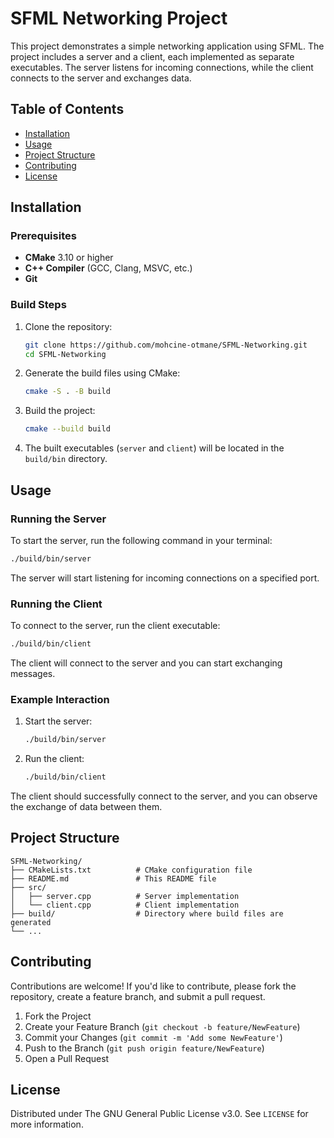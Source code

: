 # SFML Networking Project

This project demonstrates a simple networking application using SFML. The project includes a server and a client, each implemented as separate executables. The server listens for incoming connections, while the client connects to the server and exchanges data.

## Table of Contents

- [Installation](#installation)
- [Usage](#usage)
- [Project Structure](#project-structure)
- [Contributing](#contributing)
- [License](#license)

## Installation

### Prerequisites

- **CMake** 3.10 or higher
- **C++ Compiler** (GCC, Clang, MSVC, etc.)
- **Git**

### Build Steps

1. Clone the repository:
    ```bash
    git clone https://github.com/mohcine-otmane/SFML-Networking.git
    cd SFML-Networking
    ```

2. Generate the build files using CMake:
    ```bash
    cmake -S . -B build
    ```

3. Build the project:
    ```bash
    cmake --build build
    ```

4. The built executables (`server` and `client`) will be located in the `build/bin` directory.

## Usage

### Running the Server

To start the server, run the following command in your terminal:
```bash
./build/bin/server
```
The server will start listening for incoming connections on a specified port.

### Running the Client

To connect to the server, run the client executable:
```bash
./build/bin/client
```
The client will connect to the server and you can start exchanging messages.

### Example Interaction

1. Start the server:
    ```bash
    ./build/bin/server
    ```

2. Run the client:
    ```bash
    ./build/bin/client
    ```

The client should successfully connect to the server, and you can observe the exchange of data between them.

## Project Structure

```
SFML-Networking/
├── CMakeLists.txt          # CMake configuration file
├── README.md               # This README file
├── src/
│   ├── server.cpp          # Server implementation
│   └── client.cpp          # Client implementation
├── build/                  # Directory where build files are generated
└── ...
```

## Contributing

Contributions are welcome! If you'd like to contribute, please fork the repository, create a feature branch, and submit a pull request.

1. Fork the Project
2. Create your Feature Branch (`git checkout -b feature/NewFeature`)
3. Commit your Changes (`git commit -m 'Add some NewFeature'`)
4. Push to the Branch (`git push origin feature/NewFeature`)
5. Open a Pull Request

## License

Distributed under The GNU General Public License v3.0. See `LICENSE` for more information.
